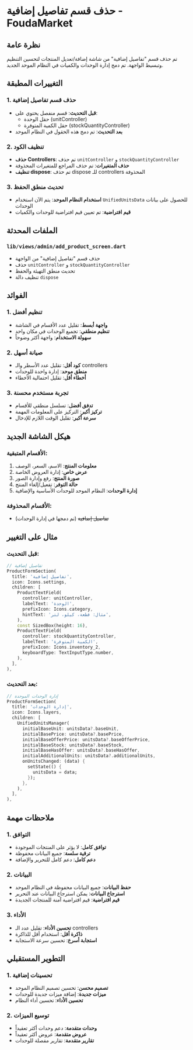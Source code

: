 # حذف قسم تفاصيل إضافية - FoudaMarket

## نظرة عامة
تم حذف قسم "تفاصيل إضافية" من شاشة إضافة/تعديل المنتجات لتحسين التنظيم وتبسيط الواجهة. تم دمج إدارة الوحدات والكميات في النظام الموحد الجديد.

## التغييرات المطبقة

### 1. حذف قسم تفاصيل إضافية
- **قبل التحديث**: قسم منفصل يحتوي على:
  - حقل الوحدة (unitController)
  - حقل الكمية المتوفرة (stockQuantityController)
- **بعد التحديث**: تم دمج هذه الحقول في النظام الموحد

### 2. تنظيف الكود
- **حذف Controllers**: تم حذف `unitController` و `stockQuantityController`
- **حذف المتغيرات**: تم حذف المراجع للمتغيرات المحذوفة
- **تنظيف dispose**: تم حذف dispose للـ controllers المحذوفة

### 3. تحديث منطق الحفظ
- **استخدام النظام الموحد**: يتم الآن استخدام `UnifiedUnitsData` للحصول على بيانات الوحدات
- **قيم افتراضية**: تم تعيين قيم افتراضية للوحدات والكميات

## الملفات المحدثة

### `lib/views/admin/add_product_screen.dart`
- حذف قسم "تفاصيل إضافية" من الواجهة
- حذف `unitController` و `stockQuantityController`
- تحديث منطق التهيئة والحفظ
- تنظيف دالة `dispose`

## الفوائد

### 1. تنظيم أفضل
- **واجهة أبسط**: تقليل عدد الأقسام في الشاشة
- **تنظيم منطقي**: تجميع الوحدات في مكان واحد
- **سهولة الاستخدام**: واجهة أكثر وضوحاً

### 2. صيانة أسهل
- **كود أقل**: تقليل عدد الأسطر والـ controllers
- **منطق موحد**: إدارة واحدة للوحدات
- **أخطاء أقل**: تقليل احتمالية الأخطاء

### 3. تجربة مستخدم محسنة
- **تدفق أفضل**: تسلسل منطقي للأقسام
- **تركيز أكبر**: التركيز على المعلومات المهمة
- **سرعة أكبر**: تقليل الوقت اللازم للإدخال

## هيكل الشاشة الجديد

### الأقسام المتبقية:
1. **معلومات المنتج**: الاسم، السعر، الوصف
2. **عرض خاص**: إدارة العروض الخاصة
3. **صورة المنتج**: رفع وإدارة الصور
4. **حالة التوفر**: تفعيل/إلغاء المنتج
5. **إدارة الوحدات**: النظام الموحد للوحدات الأساسية والإضافية

### الأقسام المحذوفة:
- ~~تفاصيل إضافية~~ (تم دمجها في إدارة الوحدات)

## مثال على التغيير

### قبل التحديث:
```dart
// تفاصيل إضافية
ProductFormSection(
  title: 'تفاصيل إضافية',
  icon: Icons.settings,
  children: [
    ProductTextField(
      controller: unitController,
      labelText: 'الوحدة',
      prefixIcon: Icons.category,
      hintText: 'مثال: قطعة، كيلو، لتر',
    ),
    const SizedBox(height: 16),
    ProductTextField(
      controller: stockQuantityController,
      labelText: 'الكمية المتوفرة',
      prefixIcon: Icons.inventory_2,
      keyboardType: TextInputType.number,
    ),
  ],
),
```

### بعد التحديث:
```dart
// إدارة الوحدات الموحدة
ProductFormSection(
  title: 'إدارة الوحدات',
  icon: Icons.layers,
  children: [
    UnifiedUnitsManager(
      initialBaseUnit: unitsData?.baseUnit,
      initialBasePrice: unitsData?.basePrice,
      initialBaseOfferPrice: unitsData?.baseOfferPrice,
      initialBaseStock: unitsData?.baseStock,
      initialBaseHasOffer: unitsData?.baseHasOffer,
      initialAdditionalUnits: unitsData?.additionalUnits,
      onUnitsChanged: (data) {
        setState(() {
          unitsData = data;
        });
      },
    ),
  ],
),
```

## ملاحظات مهمة

### 1. التوافق
- **توافق كامل**: لا يؤثر على المنتجات الموجودة
- **ترقية سلسة**: جميع البيانات محفوظة
- **دعم كامل**: دعم كامل للتحرير والإضافة

### 2. البيانات
- **حفظ البيانات**: جميع البيانات محفوظة في النظام الموحد
- **استرجاع البيانات**: يمكن استرجاع البيانات عند التحرير
- **قيم افتراضية**: قيم افتراضية آمنة للمنتجات الجديدة

### 3. الأداء
- **تحسين الأداء**: تقليل عدد الـ controllers
- **ذاكرة أقل**: استخدام أقل للذاكرة
- **استجابة أسرع**: تحسين سرعة الاستجابة

## التطوير المستقبلي

### 1. تحسينات إضافية
- **تصميم محسن**: تحسين تصميم النظام الموحد
- **ميزات جديدة**: إضافة ميزات جديدة للوحدات
- **تحسين الأداء**: تحسين أداء النظام

### 2. توسيع الميزات
- **وحدات متقدمة**: دعم وحدات أكثر تعقيداً
- **عروض متقدمة**: عروض أكثر تعقيداً
- **تقارير متقدمة**: تقارير مفصلة للوحدات 